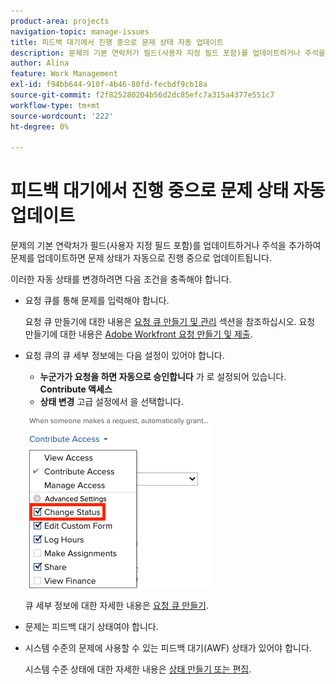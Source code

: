 ```yaml
---
product-area: projects
navigation-topic: manage-issues
title: 피드백 대기에서 진행 중으로 문제 상태 자동 업데이트
description: 문제의 기본 연락처가 필드(사용자 지정 필드 포함)를 업데이트하거나 주석을 추가하여 문제를 업데이트하면 문제 상태가 자동으로 진행 중으로 업데이트됩니다.
author: Alina
feature: Work Management
exl-id: f94bb644-910f-4b46-80fd-fecbdf9cb18a
source-git-commit: f2f825280204b56d2dc85efc7a315a4377e551c7
workflow-type: tm+mt
source-wordcount: '222'
ht-degree: 0%

---
```


# 피드백 대기에서 진행 중으로 문제 상태 자동 업데이트

문제의 기본 연락처가 필드(사용자 지정 필드 포함)를 업데이트하거나 주석을 추가하여 문제를 업데이트하면 문제 상태가 자동으로 진행 중으로 업데이트됩니다.

이러한 자동 상태를 변경하려면 다음 조건을 충족해야 합니다.

* 요청 큐를 통해 문제를 입력해야 합니다.

   요청 큐 만들기에 대한 내용은 [요청 큐 만들기 및 관리](../../../manage-work/requests/create-and-manage-request-queues/create-manage-request-queues.md) 섹션을 참조하십시오. 요청 만들기에 대한 내용은 [Adobe Workfront 요청 만들기 및 제출](../../../manage-work/requests/create-requests/create-submit-requests.md).

* 요청 큐의 큐 세부 정보에는 다음 설정이 있어야 합니다.
   * **누군가가 요청을 하면 자동으로 승인합니다** 가 로 설정되어 있습니다. **Contribute 액세스**
   * **상태 변경** 고급 설정에서 을 선택합니다.

   ![[대기열 세부 정보]를 선택하면 Contribute 액세스 및 변경 상태가 선택됩니다.](assets/queuedetails-contributeaccess-changestatus.png)

   큐 세부 정보에 대한 자세한 내용은 [요청 큐 만들기](../../../manage-work/requests/create-and-manage-request-queues/create-request-queue.md).

* 문제는 피드백 대기 상태여야 합니다.
* 시스템 수준의 문제에 사용할 수 있는 피드백 대기(AWF) 상태가 있어야 합니다.

   시스템 수준 상태에 대한 자세한 내용은 [상태 만들기 또는 편집](../../../administration-and-setup/customize-workfront/creating-custom-status-and-priority-labels/create-or-edit-a-status.md).
